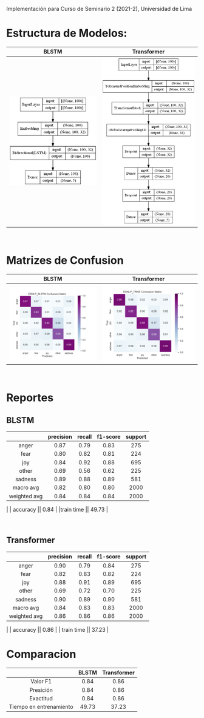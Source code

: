Implementación para Curso de Seminario 2 (2021-2), Universidad de Lima

# Estructura de Modelos:
|BLSTM|Transformer|
|:---:|:---------:|
|<img src="images/BLSTM_model.png" alt="BLSTM Model" width="350"/>|<img src="images/TRNS_model.png" alt="Transformer Model" width="350"/>|

<br>

# Matrizes de Confusion
|BLSTM|Transformer|
|:---:|:---------:|
|<img src="images/EDNLP_BLSTM%20Confussion%20Matrix.png" alt="EDNLP Confussion Matrix" width="350"/>|<img src="images/EDNLP_TRNS%20Confussion%20Matrix.png" alt="TRNS Confussion Matrix" width="350"/>|

<br>

# Reportes
<!-- CSV to MD Table: https://www.convertcsv.com/csv-to-markdown.htm -->
## BLSTM
|            |precision|recall|f1-score|support|
|:----------:|:-------:|:----:|:------:|:-----:|
|   anger    |  0.87   | 0.79 |  0.83  |275    |
|    fear    |  0.80   | 0.82 |  0.81  |224    |
|    joy     |  0.84   | 0.92 |  0.88  |695    |
|   other    |  0.69   | 0.56 |  0.62  |225    |
|  sadness   |  0.89   | 0.88 |  0.89  |581    |
| macro avg  |  0.82   | 0.80 |  0.80  |2000   |
|weighted avg|  0.84   | 0.84 |  0.84  |2000   |
|
|  accuracy  ||  0.84  |
|train time  || 49.73  |

<br>

## Transformer

|            |precision|recall|f1-score|support|
|:----------:|:-------:|:----:|:------:|:-----:|
|   anger    |  0.90   | 0.79 |  0.84  |275    |
|    fear    |  0.82   | 0.83 |  0.82  |224    |
|    joy     |  0.88   | 0.91 |  0.89  |695    |
|   other    |  0.69   | 0.72 |  0.70  |225    |
|  sadness   |  0.90   | 0.89 |  0.90  |581    |
| macro avg  |  0.84   | 0.83 |  0.83  |2000   |
|weighted avg|  0.86   | 0.86 |  0.86  |2000   |
|
|  accuracy  ||  0.86  |
| train time || 37.23  |
<br>

# Comparacion
||BLSTM|Transformer|
|:-:|:---:|:---------:|
|Valor F1 |0.84|0.86|
|Presición|0.84|0.86|
|Exactitud|0.84|0.86|
|Tiempo en entrenamiento|49.73|37.23